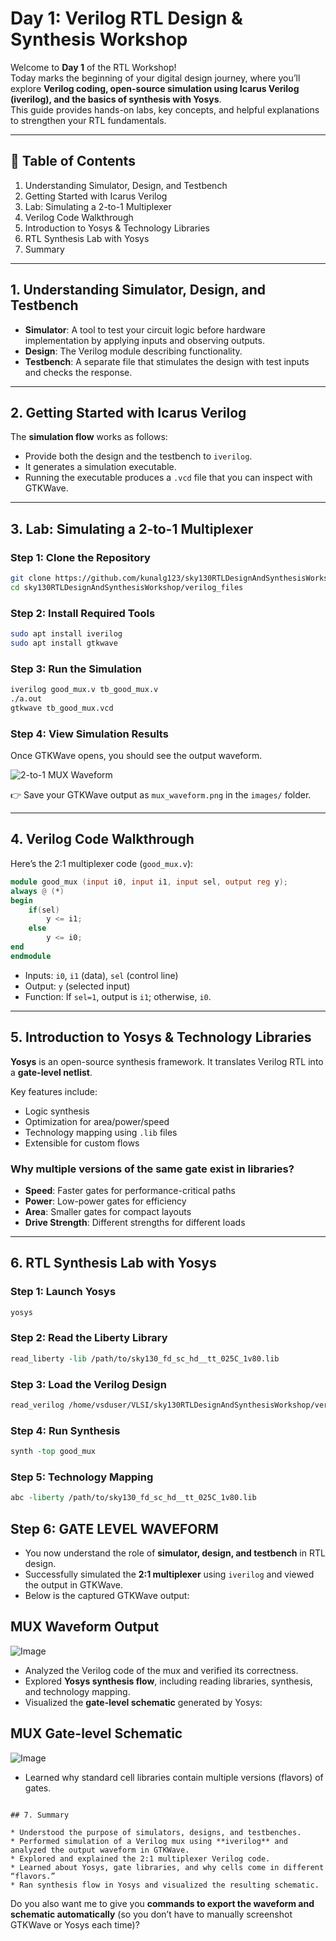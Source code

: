 # Day 1: Verilog RTL Design & Synthesis Workshop  

Welcome to **Day 1** of the RTL Workshop!  
Today marks the beginning of your digital design journey, where you’ll explore **Verilog coding, open-source simulation using Icarus Verilog (iverilog), and the basics of synthesis with Yosys**.  
This guide provides hands-on labs, key concepts, and helpful explanations to strengthen your RTL fundamentals.  

---

## 📑 Table of Contents
1. Understanding Simulator, Design, and Testbench  
2. Getting Started with Icarus Verilog  
3. Lab: Simulating a 2-to-1 Multiplexer  
4. Verilog Code Walkthrough  
5. Introduction to Yosys & Technology Libraries  
6. RTL Synthesis Lab with Yosys  
7. Summary  

---

## 1. Understanding Simulator, Design, and Testbench  

- **Simulator**: A tool to test your circuit logic before hardware implementation by applying inputs and observing outputs.  
- **Design**: The Verilog module describing functionality.  
- **Testbench**: A separate file that stimulates the design with test inputs and checks the response.  

---

## 2. Getting Started with Icarus Verilog  

The **simulation flow** works as follows:  
- Provide both the design and the testbench to `iverilog`.  
- It generates a simulation executable.  
- Running the executable produces a `.vcd` file that you can inspect with GTKWave.  

---

## 3. Lab: Simulating a 2-to-1 Multiplexer  

### Step 1: Clone the Repository  
```bash
git clone https://github.com/kunalg123/sky130RTLDesignAndSynthesisWorkshop.git
cd sky130RTLDesignAndSynthesisWorkshop/verilog_files
````

### Step 2: Install Required Tools

```bash
sudo apt install iverilog
sudo apt install gtkwave
```

### Step 3: Run the Simulation

```bash
iverilog good_mux.v tb_good_mux.v
./a.out
gtkwave tb_good_mux.vcd
```

### Step 4: View Simulation Results

Once GTKWave opens, you should see the output waveform.

![2-to-1 MUX Waveform](images/mux_waveform.png)

👉 Save your GTKWave output as `mux_waveform.png` in the `images/` folder.

---

## 4. Verilog Code Walkthrough

Here’s the 2:1 multiplexer code (`good_mux.v`):

```verilog
module good_mux (input i0, input i1, input sel, output reg y);
always @ (*)
begin
    if(sel)
        y <= i1;
    else 
        y <= i0;
end
endmodule
```

* Inputs: `i0`, `i1` (data), `sel` (control line)
* Output: `y` (selected input)
* Function: If `sel=1`, output is `i1`; otherwise, `i0`.

---

## 5. Introduction to Yosys & Technology Libraries

**Yosys** is an open-source synthesis framework.
It translates Verilog RTL into a **gate-level netlist**.

Key features include:

* Logic synthesis
* Optimization for area/power/speed
* Technology mapping using `.lib` files
* Extensible for custom flows

### Why multiple versions of the same gate exist in libraries?

* **Speed**: Faster gates for performance-critical paths
* **Power**: Low-power gates for efficiency
* **Area**: Smaller gates for compact layouts
* **Drive Strength**: Different strengths for different loads

---

## 6. RTL Synthesis Lab with Yosys

### Step 1: Launch Yosys

```bash
yosys
```

### Step 2: Read the Liberty Library

```tcl
read_liberty -lib /path/to/sky130_fd_sc_hd__tt_025C_1v80.lib
```

### Step 3: Load the Verilog Design

```tcl
read_verilog /home/vsduser/VLSI/sky130RTLDesignAndSynthesisWorkshop/verilog_files/good_mux.v
```

### Step 4: Run Synthesis

```tcl
synth -top good_mux
```

### Step 5: Technology Mapping

```tcl
abc -liberty /path/to/sky130_fd_sc_hd__tt_025C_1v80.lib
```

## Step 6: GATE LEVEL WAVEFORM  

- You now understand the role of **simulator, design, and testbench** in RTL design.  
- Successfully simulated the **2:1 multiplexer** using `iverilog` and viewed the output in GTKWave.  
- Below is the captured GTKWave output:  

## MUX Waveform Output
![Image](https://github.com/user-attachments/assets/53d15507-f23a-468b-beff-72e38e1f27d1)

- Analyzed the Verilog code of the mux and verified its correctness.  
- Explored **Yosys synthesis flow**, including reading libraries, synthesis, and technology mapping.  
- Visualized the **gate-level schematic** generated by Yosys:  

## MUX Gate-level Schematic
![Image](https://github.com/user-attachments/assets/b34f7e24-9b9b-4af8-9b08-1fe002e46ea2)

- Learned why standard cell libraries contain multiple versions (flavors) of gates.  
```

## 7. Summary

* Understood the purpose of simulators, designs, and testbenches.
* Performed simulation of a Verilog mux using **iverilog** and analyzed the output waveform in GTKWave.
* Explored and explained the 2:1 multiplexer Verilog code.
* Learned about Yosys, gate libraries, and why cells come in different “flavors.”
* Ran synthesis flow in Yosys and visualized the resulting schematic.

```

Do you also want me to give you **commands to export the waveform and schematic automatically** (so you don’t have to manually screenshot GTKWave or Yosys each time)?
```
